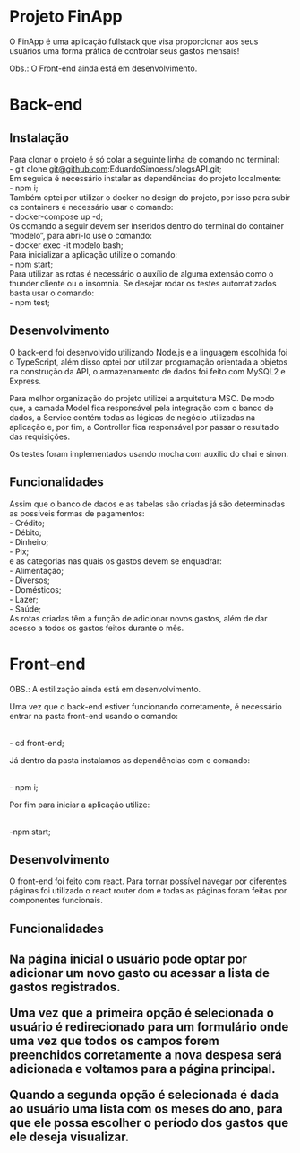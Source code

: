 <h1>Projeto FinApp</h1>

O FinApp é uma aplicação fullstack que visa proporcionar aos seus usuários uma forma prática de controlar seus gastos mensais!

Obs.: O Front-end ainda está em desenvolvimento.

<h1>Back-end</h1>

<h2>Instalação</h2>

Para clonar o projeto é só colar a seguinte linha de comando no terminal:
<br>
<span>- git clone git@github.com:EduardoSimoess/blogsAPI.git;</span>
<br>
Em seguida é necessário instalar as dependências do projeto localmente:
<br>
<span>- npm i;</span>
<br>
Também optei por utilizar o docker no design do projeto, por isso para subir os containers é necessário usar o comando:
<br>
<span>- docker-compose up -d;</span>
<br>
Os comando a seguir devem ser inseridos dentro do terminal do container “modelo”, para abri-lo use o comando:
<br>
<span>- docker exec -it modelo bash;</span>
<br>
Para inicializar a aplicação utilize o comando:
<br>
<span>- npm start;</span>
<br>
Para utilizar as rotas é necessário o auxílio de alguma extensão como o thunder cliente ou o insomnia.
Se desejar rodar os testes automatizados basta usar o comando:
<br>
<span>- npm test;</span>
<br>

<h2>Desenvolvimento</h2>

O back-end foi desenvolvido utilizando Node.js e a linguagem escolhida foi o TypeScript, além disso optei por utilizar programação orientada a objetos na construção da API, o armazenamento de dados foi feito com MySQL2 e Express.

Para melhor organização do projeto utilizei a arquitetura MSC. De modo que, a camada Model fica responsável pela integração com o banco de dados, a Service contém todas as lógicas de negócio utilizadas na aplicação e, por fim, a Controller fica responsável por passar o resultado das requisições.

Os testes foram implementados usando mocha com auxílio do chai e sinon.

<h2>Funcionalidades</h2>

Assim que o banco de dados e as tabelas são criadas já são determinadas as possíveis formas de pagamentos:
<br>
<span>- Crédito;</span>
<br>
<span>- Débito;</span>
<br>
<span>- Dinheiro;</span>
<br>
<span>- Pix;</span>
<br>
e as categorias nas quais os gastos devem se enquadrar:
<br>
<span>- Alimentação;</span>
<br>
<span>- Diversos;</span>
<br>
<span>- Domésticos;</span>
<br>
<span>- Lazer;</span>
<br>
<span>- Saúde;</span>
<br>
As rotas criadas têm a função de adicionar novos gastos, além de dar acesso a todos os gastos feitos durante o mês.

<h1>Front-end</h1>

OBS.: A estilização ainda está em desenvolvimento.

Uma vez que o back-end estiver funcionando corretamente, é necessário entrar na pasta front-end usando o comando:

<br>
<span>- cd front-end;</span>
<br>

Já dentro da pasta instalamos as dependências com o comando:

<br>
<span>- npm i;</span>
<br>

Por fim para iniciar a aplicação utilize:

<br>
<span>-npm start;</span>
<br>

<h2>Desenvolvimento</h2>

O front-end foi feito com react. Para tornar possível navegar por diferentes páginas foi utilizado o react router dom e todas as páginas foram feitas por componentes funcionais. 

<h2>Funcionalidades<h2>

Na página inicial o usuário pode optar por adicionar um novo gasto ou acessar a lista de gastos registrados.

Uma vez que a primeira opção é selecionada o usuário é redirecionado para um formulário onde uma vez que todos os campos forem preenchidos corretamente a nova despesa será adicionada e voltamos para a página principal.

Quando a segunda opção é selecionada é dada ao usuário uma lista com os meses do ano, para que ele possa escolher o período dos gastos que ele deseja visualizar.

